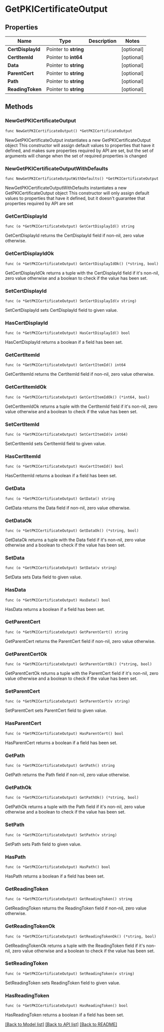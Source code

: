 # GetPKICertificateOutput

## Properties

Name | Type | Description | Notes
------------ | ------------- | ------------- | -------------
**CertDisplayId** | Pointer to **string** |  | [optional] 
**CertItemId** | Pointer to **int64** |  | [optional] 
**Data** | Pointer to **string** |  | [optional] 
**ParentCert** | Pointer to **string** |  | [optional] 
**Path** | Pointer to **string** |  | [optional] 
**ReadingToken** | Pointer to **string** |  | [optional] 

## Methods

### NewGetPKICertificateOutput

`func NewGetPKICertificateOutput() *GetPKICertificateOutput`

NewGetPKICertificateOutput instantiates a new GetPKICertificateOutput object
This constructor will assign default values to properties that have it defined,
and makes sure properties required by API are set, but the set of arguments
will change when the set of required properties is changed

### NewGetPKICertificateOutputWithDefaults

`func NewGetPKICertificateOutputWithDefaults() *GetPKICertificateOutput`

NewGetPKICertificateOutputWithDefaults instantiates a new GetPKICertificateOutput object
This constructor will only assign default values to properties that have it defined,
but it doesn't guarantee that properties required by API are set

### GetCertDisplayId

`func (o *GetPKICertificateOutput) GetCertDisplayId() string`

GetCertDisplayId returns the CertDisplayId field if non-nil, zero value otherwise.

### GetCertDisplayIdOk

`func (o *GetPKICertificateOutput) GetCertDisplayIdOk() (*string, bool)`

GetCertDisplayIdOk returns a tuple with the CertDisplayId field if it's non-nil, zero value otherwise
and a boolean to check if the value has been set.

### SetCertDisplayId

`func (o *GetPKICertificateOutput) SetCertDisplayId(v string)`

SetCertDisplayId sets CertDisplayId field to given value.

### HasCertDisplayId

`func (o *GetPKICertificateOutput) HasCertDisplayId() bool`

HasCertDisplayId returns a boolean if a field has been set.

### GetCertItemId

`func (o *GetPKICertificateOutput) GetCertItemId() int64`

GetCertItemId returns the CertItemId field if non-nil, zero value otherwise.

### GetCertItemIdOk

`func (o *GetPKICertificateOutput) GetCertItemIdOk() (*int64, bool)`

GetCertItemIdOk returns a tuple with the CertItemId field if it's non-nil, zero value otherwise
and a boolean to check if the value has been set.

### SetCertItemId

`func (o *GetPKICertificateOutput) SetCertItemId(v int64)`

SetCertItemId sets CertItemId field to given value.

### HasCertItemId

`func (o *GetPKICertificateOutput) HasCertItemId() bool`

HasCertItemId returns a boolean if a field has been set.

### GetData

`func (o *GetPKICertificateOutput) GetData() string`

GetData returns the Data field if non-nil, zero value otherwise.

### GetDataOk

`func (o *GetPKICertificateOutput) GetDataOk() (*string, bool)`

GetDataOk returns a tuple with the Data field if it's non-nil, zero value otherwise
and a boolean to check if the value has been set.

### SetData

`func (o *GetPKICertificateOutput) SetData(v string)`

SetData sets Data field to given value.

### HasData

`func (o *GetPKICertificateOutput) HasData() bool`

HasData returns a boolean if a field has been set.

### GetParentCert

`func (o *GetPKICertificateOutput) GetParentCert() string`

GetParentCert returns the ParentCert field if non-nil, zero value otherwise.

### GetParentCertOk

`func (o *GetPKICertificateOutput) GetParentCertOk() (*string, bool)`

GetParentCertOk returns a tuple with the ParentCert field if it's non-nil, zero value otherwise
and a boolean to check if the value has been set.

### SetParentCert

`func (o *GetPKICertificateOutput) SetParentCert(v string)`

SetParentCert sets ParentCert field to given value.

### HasParentCert

`func (o *GetPKICertificateOutput) HasParentCert() bool`

HasParentCert returns a boolean if a field has been set.

### GetPath

`func (o *GetPKICertificateOutput) GetPath() string`

GetPath returns the Path field if non-nil, zero value otherwise.

### GetPathOk

`func (o *GetPKICertificateOutput) GetPathOk() (*string, bool)`

GetPathOk returns a tuple with the Path field if it's non-nil, zero value otherwise
and a boolean to check if the value has been set.

### SetPath

`func (o *GetPKICertificateOutput) SetPath(v string)`

SetPath sets Path field to given value.

### HasPath

`func (o *GetPKICertificateOutput) HasPath() bool`

HasPath returns a boolean if a field has been set.

### GetReadingToken

`func (o *GetPKICertificateOutput) GetReadingToken() string`

GetReadingToken returns the ReadingToken field if non-nil, zero value otherwise.

### GetReadingTokenOk

`func (o *GetPKICertificateOutput) GetReadingTokenOk() (*string, bool)`

GetReadingTokenOk returns a tuple with the ReadingToken field if it's non-nil, zero value otherwise
and a boolean to check if the value has been set.

### SetReadingToken

`func (o *GetPKICertificateOutput) SetReadingToken(v string)`

SetReadingToken sets ReadingToken field to given value.

### HasReadingToken

`func (o *GetPKICertificateOutput) HasReadingToken() bool`

HasReadingToken returns a boolean if a field has been set.


[[Back to Model list]](../README.md#documentation-for-models) [[Back to API list]](../README.md#documentation-for-api-endpoints) [[Back to README]](../README.md)


